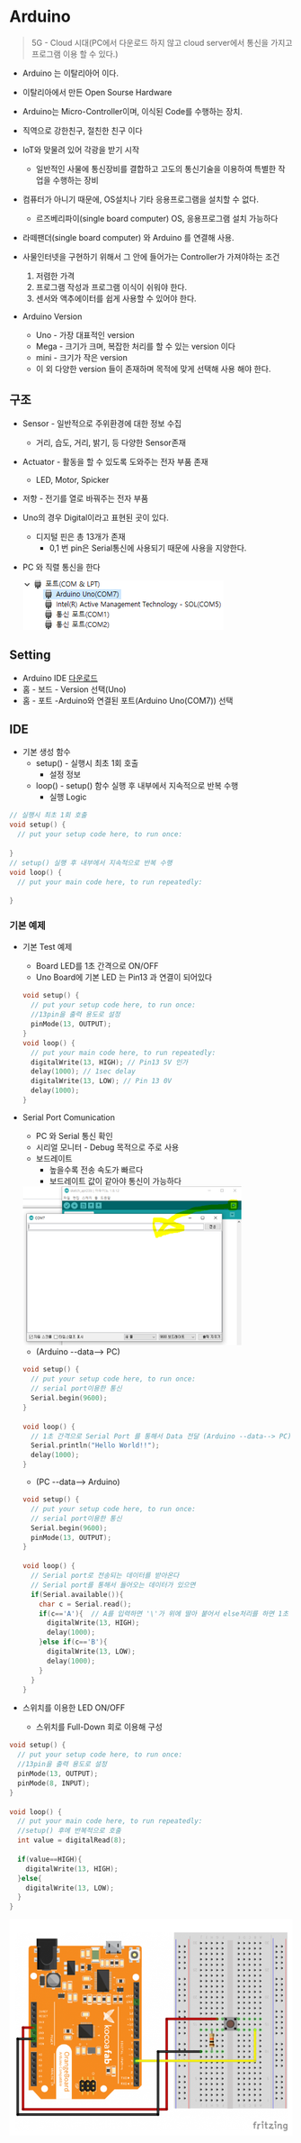 # Arduino

> 5G - Cloud 시대(PC에서 다운로드 하지 않고 cloud server에서 통신을 가지고 프로그램 이용 할 수 있다.)

* Arduino 는 이탈리아어 이다.
* 이탈리아에서 만든 Open Sourse Hardware
* Arduino는 Micro-Controller이며, 이식된 Code를 수행하는 장치.
* 직역으로 강한친구, 절친한 친구 이다
* IoT와 맞물려 있어 각광을 받기 시작
  * 일반적인 사물에 통신장비를 결합하고 고도의 통신기술을 이용하여 특별한 작업을 수행하는 장비 
* 컴퓨터가 아니기 때문에, OS설치나 기타 응용프로그램을 설치할 수 없다.
  * 르즈베리파이(single board computer) OS, 응용프로그램 설치 가능하다 
* 라떼팬더(single board computer) 와 Arduino 를 연결해 사용.

* 사물인터넷을 구현하기 위해서 그 안에 들어가는 Controller가 가져야하는 조건
  1. 저렴한 가격
  2. 프로그램 작성과 프로그램 이식이 쉬워야 한다.
  3. 센서와 액추에이터를 쉽게 사용할 수 있어야 한다.
* Arduino Version
  * Uno - 가장 대표적인 version
  * Mega - 크기가 크며, 복잡한 처리를 할 수 있는 version 이다
  * mini -  크기가 작은 version
  * 이 외 다양한 version 들이 존재하며 목적에 맞게 선택해 사용 해야 한다.

## 구조

* Sensor  -  일반적으로 주위환경에 대한 정보 수집
  
  * 거리, 습도, 거리, 밝기, 등 다양한 Sensor존재
* Actuator - 활동을 할 수 있도록 도와주는 전자 부품 존재
  
  * LED, Motor, Spicker
* 저항 - 전기를 열로 바꿔주는 전자 부품

* Uno의 경우 Digital이라고 표현된 곳이 있다.

  * 디지털 핀은 총 13개가 존재
    * 0,1 번 pin은 Serial통신에 사용되기 때문에 사용을 지양한다.

* PC 와 직렬 통신을 한다

  ![image-20200423111419077](image/image-20200423111419077.png) 

## Setting

* Arduino IDE [다운로드](https://www.arduino.cc/en/Main/Donate)
* 홈 - 보드 - Version 선택(Uno)
* 홈 - 포트 -Arduino와 연결된 포트(Arduino Uno(COM7)) 선택

## IDE

* 기본 생성 함수
  * setup() - 실행시 최초 1회 호출
    * 설정 정보
  * loop() -  setup() 함수 실행 후 내부에서 지속적으로 반복 수행
    * 실행 Logic

```c
// 실행시 최초 1회 호출
void setup() {
  // put your setup code here, to run once:

}
// setup() 실행 후 내부에서 지속적으로 반복 수행
void loop() {
  // put your main code here, to run repeatedly:

}
```

### 기본 예제

* 기본 Test 예제 

  * Board LED를 1초 간격으로 ON/OFF
  * Uno Board에 기본 LED 는 Pin13 과 연결이 되어있다

  ```c
  void setup() {
    // put your setup code here, to run once:
    //13pin을 출력 용도로 설정
    pinMode(13, OUTPUT);
  }
  void loop() {
    // put your main code here, to run repeatedly:
    digitalWrite(13, HIGH); // Pin13 5V 인가
    delay(1000); // 1sec delay
    digitalWrite(13, LOW); // Pin 13 0V
    delay(1000);
  }
  ```

* Serial Port Comunication

  * PC 와 Serial 통신 확인 
  * 시리얼 모니터 - Debug 목적으로 주로 사용
  * 보드레이트
    * 높을수록 전송 속도가 빠르다
    * 보드레이트 값이 같아야 통신이 가능하다

  <img src="image/image-20200423114642686.png" alt="image-20200423114642686" style="zoom:50%;" /> 

  * (Arduino --data--> PC)

  ```c
  void setup() {
    // put your setup code here, to run once:
    // serial port이용한 통신
    Serial.begin(9600);
  }
  
  void loop() {
    // 1초 간격으로 Serial Port 를 통해서 Data 전달 (Arduino --data--> PC)
    Serial.println("Hello World!!");
    delay(1000);
  }
  ```

  * (PC --data--> Arduino)

  ```c
  void setup() {
    // put your setup code here, to run once:
    // serial port이용한 통신
    Serial.begin(9600);
    pinMode(13, OUTPUT);
  }
  
  void loop() {
    // Serial port로 전송되는 데이터를 받아온다
    // Serial port를 통해서 들어오는 데이터가 있으면
    if(Serial.available()){
      char c = Serial.read();
      if(c=='A'){  // A를 입력하면 '\'가 위에 딸아 붙어서 else처리를 하면 1초 켜진뒤 else가 실행되 LED가 꺼진다
        digitalWrite(13, HIGH);
        delay(1000);
      }else if(c=='B'){
        digitalWrite(13, LOW);
        delay(1000);
      }
    }
  }
  ```

* 스위치를 이용한 LED ON/OFF
  
  * 스위치를 Full-Down 회로 이용해 구성

```c
void setup() {
  // put your setup code here, to run once:
  //13pin을 출력 용도로 설정
  pinMode(13, OUTPUT);
  pinMode(8, INPUT);
}

void loop() {
  // put your main code here, to run repeatedly:
  //setup() 후에 반복적으로 호출
  int value = digitalRead(8);

  if(value==HIGH){
    digitalWrite(13, HIGH);
  }else{
    digitalWrite(13, LOW);
  }
}
```

![image-20200423154106852](image/image-20200423154106852.png)

